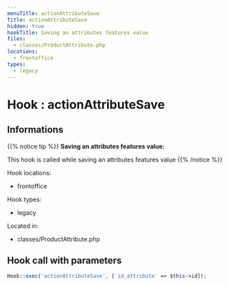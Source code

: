 ```yaml
---
menuTitle: actionAttributeSave
Title: actionAttributeSave
hidden: true
hookTitle: Saving an attributes features value
files:
  - classes/ProductAttribute.php
locations:
  - frontoffice
types:
  - legacy
---
```


# Hook : actionAttributeSave

## Informations

{{% notice tip %}}
**Saving an attributes features value:** 

This hook is called while saving an attributes features value
{{% /notice %}}

Hook locations: 
  - frontoffice

Hook types: 
  - legacy

Located in: 
  - classes/ProductAttribute.php

## Hook call with parameters

```php
Hook::exec('actionAttributeSave', ['id_attribute' => $this->id]);
```